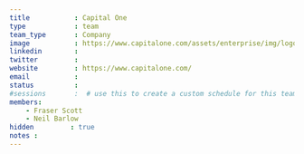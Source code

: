 ```yaml
---
title           : Capital One
type            : team
team_type       : Company
image           : https://www.capitalone.com/assets/enterprise/img/logo/capitalone-logo-2x-main.png
linkedin        :
twitter         :
website         : https://www.capitalone.com/
email           :
status          :
#sessions       :  # use this to create a custom schedule for this team
members:
    - Fraser Scott
    - Neil Barlow
hidden         : true
notes :
---
```




